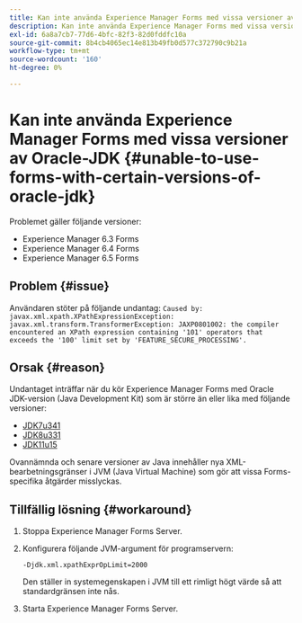 ```yaml
---
title: Kan inte använda Experience Manager Forms med vissa versioner av Oracle-JDK
description: Kan inte använda Experience Manager Forms med vissa versioner av Oracle-JDK
exl-id: 6a8a7cb7-77d6-4bfc-82f3-82d0fddfc10a
source-git-commit: 8b4cb4065ec14e813b49fb0d577c372790c9b21a
workflow-type: tm+mt
source-wordcount: '160'
ht-degree: 0%

---
```


# Kan inte använda Experience Manager Forms med vissa versioner av Oracle-JDK {#unable-to-use-forms-with-certain-versions-of-oracle-jdk}

Problemet gäller följande versioner:

* Experience Manager 6.3 Forms
* Experience Manager 6.4 Forms
* Experience Manager 6.5 Forms

## Problem {#issue}

Användaren stöter på följande undantag:
`Caused by: javax.xml.xpath.XPathExpressionException: javax.xml.transform.TransformerException: JAXP0801002: the compiler encountered an XPath expression containing '101' operators that exceeds the '100' limit set by 'FEATURE_SECURE_PROCESSING'.`

## Orsak {#reason}

Undantaget inträffar när du kör Experience Manager Forms med Oracle JDK-version (Java Development Kit) som är större än eller lika med följande versioner:

* [JDK7u341](https://www.oracle.com/java/technologies/javase/7u341-relnotes.html)
* [JDK8u331](https://www.oracle.com/java/technologies/javase/8u331-relnotes.html)
* [JDK11u15](https://www.oracle.com/java/technologies/javase/11-0-15-relnotes.html)

Ovannämnda och senare versioner av Java innehåller nya XML-bearbetningsgränser i JVM (Java Virtual Machine) som gör att vissa Forms-specifika åtgärder misslyckas.

## Tillfällig lösning {#workaround}

1. Stoppa Experience Manager Forms Server.
1. Konfigurera följande JVM-argument för programservern:

   `-Djdk.xml.xpathExprOpLimit=2000`

   Den ställer in systemegenskapen i JVM till ett rimligt högt värde så att standardgränsen inte nås.

1. Starta Experience Manager Forms Server.
